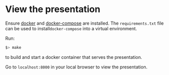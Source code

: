 View the presentation
====

Ensure [docker](https://docs.docker.com/engine/installation/) and
[docker-compose](https://docs.docker.com/compose/install/) are installed.
The `requirements.txt` file can be used to install`docker-compose`
into a virtual environment.

Run:

```bash
$> make
```

to build and start a docker container that serves the presentation.

Go to <code>localhost:8000</code> in your local browser to view the presentation.
